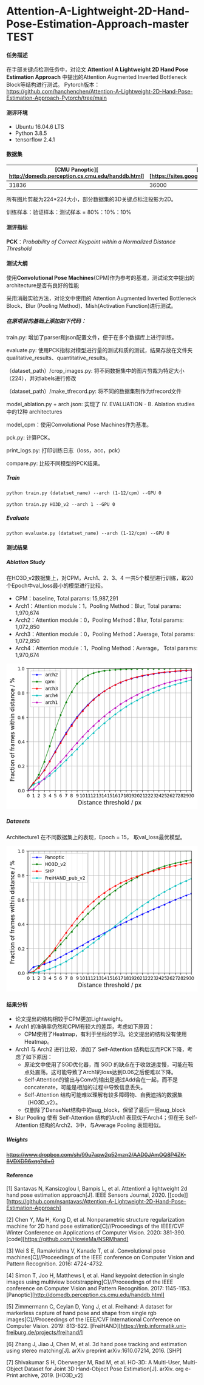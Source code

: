 # Attention-A-Lightweight-2D-Hand-Pose-Estimation-Approach-master TEST
#### 任务描述

在手部关键点检测任务中，对论文 **Attention! A Lightweight 2D Hand Pose Estimation Approach**  中提出的Attention Augmented Inverted Bottleneck Block等结构进行测试。
Pytorch版本：https://github.com/hanchenchen/Attention-A-Lightweight-2D-Hand-Pose-Estimation-Approach-Pytorch/tree/main

#### 测评环境

- Ubuntu 16.04.6 LTS
- Python 3.8.5 
- tensorflow 2.4.1

#### 数据集

| [CMU Panoptic][ http://domedb.perception.cs.cmu.edu/handdb.html] | [SHP][https://sites.google.com/site/zhjw1988/] | [FreiHAND Dataset][https://lmb.informatik.uni-freiburg.de/resources/datasets/FreihandDataset.en.html] | [HO3D_v2][https://cloud.tugraz.at/index.php/s/9HQF57FHEQxkdcz?] |
| ------------------------------------------------------------ | ---------------------------------------------- | ------------------------------------------------------------ | ------------------------------------------------------------ |
| 31836                                                        | 36000                                          | 130240                                                       | 66034                                                        |

所有图片剪裁为224*224大小，部分数据集的3D关键点标注投影为2D。

训练样本：验证样本：测试样本 = 80%：10%：10%

#### 测评指标

**PCK**：*Probability of Correct Keypoint within a Normalized Distance Threshold*

#### 测试大纲

使用**Convolutional Pose Machines**(CPM)作为参考的基准，测试论文中提出的architecture是否有良好的性能

采用消融实验方法，对论文中使用的 Attention Augmented Inverted Bottleneck Block、Blur (Pooling Method)、Mish(Activation Function)进行测试。

##### 在原项目的基础上添加如下代码：

train.py: 增加了parser和json配置文件，便于在多个数据库上进行训练。

evaluate.py: 使用PCK指标对模型进行量的测试和质的测试，结果存放在文件夹qualitative_results、quantitative_results。

（dataset_path）/crop_images.py: 将不同数据集中的图片剪裁为特定大小（224），并对labels进行修改

（dataset_path）/make_tfrecord.py: 将不同的数据集制作为tfrecord文件

model_ablation.py + arch.json: 实现了 IV. EVALUATION - B. Ablation studies 中的12种 architectures

model_cpm：使用Convolutional Pose Machines作为基准。

pck.py: 计算PCK。

print_logs.py: 打印训练日志（loss，acc，pck）

compare.py: 比较不同模型的PCK结果。

##### Train

```
python train.py (datatset_name) --arch (1-12/cpm) --GPU 0
```

```
python train.py HO3D_v2 --arch 1 --GPU 0
```

##### Evaluate

```
python evaluate.py (datatset_name) --arch (1-12/cpm) --GPU 0
```



#### 测试结果

##### Ablation Study

在HO3D_v2数据集上，对CPM，Arch1、2、3、4 一共5个模型进行训练，取20个Epoch中val_loss最小的模型进行比较。

 - CPM：baseline, Total params: 15,987,291
 - Arch1：Attention module：1，Pooling Method：Blur, Total params: 1,970,674
 - Arch2：Attention module：0，Pooling Method：Blur, Total params: 1,072,850
 - Arch3：Attention module：0，Pooling Method：Average, Total params: 1,072,850
 - Arch4：Attention module：1，Pooling Method：Average， Total params: 1,970,674

<img src="readme_images/ablation_study.png" class="centerImage"/>

##### Datasets

Architecture1 在不同数据集上的表现，Epoch = 15， 取val_loss最优模型。

<img src="readme_images/Arch1_results.png" class="centerImage"/>


#### 结果分析
 - 论文提出的结构相较于CPM更加Lightweight。
 - Arch1 的准确率仍然和CPM有较大的差距，考虑如下原因：
    - CPM使用了Heatmap，有利于坐标的学习。论文提出的结构没有使用Heatmap。
 - Arch1 与 Arch2 进行比较，添加了 Self-Attention 结构后反而PCK下降，考虑了如下原因：
    - 原论文中使用了SGD优化器，而 SGD 的缺点在于收敛速度慢，可能在鞍点处震荡。这可能导致了Arch1的loss达到0.06之后便难以下降。
    - Self-Attention的输出与Conv的输出是通过Add合在一起，而不是concatenate，可能是相加的过程中导致信息丢失。
    - Self-Attention 结构可能难以理解有较多障碍物、自我遮挡的数据集（HO3D_v2）。
    - 仅删除了DenseNet结构中的aug_block，保留了最后一层aug_block
 - Blur Pooling 使有 Self-Attention 结构的Arch1 表现优于Arch4；但在无 Self-Attention 结构的Arch2、3中，与Average Pooling 表现相似。

##### Weights

~~https://www.dropbox.com/sh/99u7apw2q52mzn2/AAD0JAmOQ8P4ZK-8VDXDR6xqa?dl=0~~


#### Reference

[1] Santavas N, Kansizoglou I, Bampis L, et al. Attention! a lightweight 2d hand pose estimation approach[J]. IEEE Sensors Journal, 2020. [[code]][https://github.com/nsantavas/Attention-A-Lightweight-2D-Hand-Pose-Estimation-Approach]

[2] Chen Y, Ma H, Kong D, et al. Nonparametric structure regularization machine for 2D hand pose estimation[C]//Proceedings of the IEEE/CVF Winter Conference on Applications of Computer Vision. 2020: 381-390. [code][https://github.com/HowieMa/NSRMhand]

[3] Wei S E, Ramakrishna V, Kanade T, et al. Convolutional pose machines[C]//Proceedings of the IEEE conference on Computer Vision and Pattern Recognition. 2016: 4724-4732.

[4] Simon T, Joo H, Matthews I, et al. Hand keypoint detection in single images using multiview bootstrapping[C]//Proceedings of the IEEE conference on Computer Vision and Pattern Recognition. 2017: 1145-1153. [Panoptic][http://domedb.perception.cs.cmu.edu/handdb.html]

[5] Zimmermann C, Ceylan D, Yang J, et al. Freihand: A dataset for markerless capture of hand pose and shape from single rgb images[C]//Proceedings of the IEEE/CVF International Conference on Computer Vision. 2019: 813-822. [FreiHAND][https://lmb.informatik.uni-freiburg.de/projects/freihand/]

[6] Zhang J, Jiao J, Chen M, et al. 3d hand pose tracking and estimation using stereo matching[J]. arXiv preprint arXiv:1610.07214, 2016. [SHP]

[7] Shivakumar S H, Oberweger M, Rad M, et al. HO-3D: A Multi-User, Multi-Object Dataset for Joint 3D Hand-Object Pose Estimation[J]. arXiv. org e-Print archive, 2019. [HO3D_v2]

